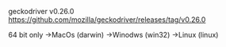 geckodriver v0.26.0
https://github.com/mozilla/geckodriver/releases/tag/v0.26.0

64 bit only
->MacOs (darwin)
->Winodws (win32)
->Linux (linux)